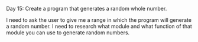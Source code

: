 Day 15: Create a program that generates a random whole number.

I need to ask the user to give me a range in which the program will generate a random number. I need to research what module and what function of that module you can use to generate random numbers.
